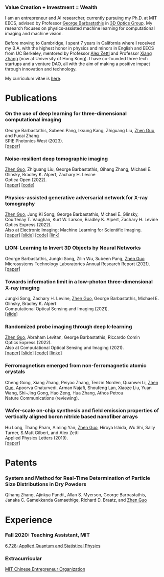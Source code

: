 ### **Value Creation + Investment = Wealth**

I am an entrepreneur and AI researcher, currently pursuing my Ph.D. at MIT EECS, advised by Professor [George Barbastathis](https://meche.mit.edu/people/faculty/gbarb@mit.edu) in [3D Optics Group](http://optics.mit.edu/). My research focuses on physics-assisted machine learning for computational imaging and machine vision.

Before moving to Cambridge, I spent 7 years in California where I received my B.A. with the highest honor in physics and minors in English and EECS from UC Berkeley, mentored by Professor [Alex Zettl](https://www.ocf.berkeley.edu/~jode/) and Professor [Xiang Zhang](https://xlab.hku.hk/) (now at University of Hong Kong). I have co-founded three tech startups and a venture DAO, all with the aim of making a positive impact through innovation and technology.

My curriculum vitae is [here](./misc/CV_zguo.pdf).

# Publications

### **On the use of deep learning for three-dimensional computational imaging**
George Barbastathis, Subeen Pang, Iksung Kang, Zhiguang Liu, <ins>Zhen Guo</ins>, and Fucai Zhang   
SPIE Photonics West (2023).   
[[paper]](https://www.spiedigitallibrary.org/conference-proceedings-of-spie/12445/2655261/On-the-use-of-deep-learning-for-three-dimensional-computational/10.1117/12.2655261.short?SSO=1)

### **Noise-resilient deep tomographic imaging**
<ins>Zhen Guo</ins>, Zhiguang Liu, George Barbastathis, Qihang Zhang, Michael E. Glinsky, Bradley K. Alpert, Zachary H. Levine  
Optica Open (2022).   
[[paper]](https://preprints.opticaopen.org/articles/preprint/Noise-resilient_deep_tomographic_imaging/21931557) [[code]](https://github.com/zguo0525/Noise-resilience-deep-reconstruction-for-X-ray-Tomography)

### **Physics-assisted generative adversarial network for X-ray tomography**
<ins>Zhen Guo</ins>,  Jung Ki Song, George Barbastathis, Michael E. Glinsky, Courtenay T. Vaughan, Kurt W. Larson, Bradley K. Alpert, Zachary H. Levine   
Optics Express (2022).      
Also at Electronic Imaging: Machine Learning for Scientific Imaging.           
[[paper]](./papers/PGAN.pdf) [[slide]](./slides/PGAN.pdf) [[code]](https://github.com/zguo0525/Physics-assisted-Generative-Adversarial-Network-for-X-Ray-Tomography) [[link]](https://library.imaging.org/ei/articles/34/5/MLSI-202)

### **LION: Learning to Invert 3D Objects by Neural Networks**
George Barbastathis, Jungki Song, Zilin Wu, Subeen Pang, <ins>Zhen Guo</ins>  
Microsystems Technology Laboratories Annual Research Report (2021).  
[[paper]](./papers/lion.pdf)

### **Towards information limit in a low-photon three-dimensional X-ray imaging**
Jungki Song, Zachary H. Levine, <ins>Zhen Guo</ins>, George Barbastathis, Michael E. Glinsky, Bradley K. Alpert   
Computational Optical Sensing and Imaging (2021).  
[[slide]](./slides/limit.pdf)

### **Randomized probe imaging through deep k-learning**
<ins>Zhen Guo</ins>,  Abraham Levitan, George Barbastathis, Riccardo Comin  
Optics Express (2022).      
Also at Computational Optical Sensing and Imaging (2021).     
[[paper]](./papers/RPI.pdf) [[slide]](./slides/RQE.pdf) [[code]](https://github.com/zguo0525/Randomized-probe-imaging-through-deep-k-learning) [[linke]](https://opg.optica.org/abstract.cfm?uri=COSI-2021-CTh7A.6)

### **Ferromagnetism emerged from non-ferromagnetic atomic crystals**
Cheng Gong, Xiang Zhang, Peiyao Zhang, Tenzin Norden, Quanwei Li, <ins>Zhen Guo</ins>, Apoorva Chaturvedi, Arman Najafi, Shoufeng Lan, Xiaoze Liu, Yuan Wang, Shi-Jing Gong, Hao Zeng, Hua Zhang, Athos Petrou  
Nature Communications (reviewing).

### **Wafer-scale on-chip synthesis and field emission properties of vertically aligned boron nitride based nanofiber arrays**
Hu Long, Thang Pham, Aiming Yan, <ins>Zhen Guo</ins>, Hiroya Ishida, Wu Shi, Sally Turner, S.Matt Gilbert, and Alex Zettl   
Applied Physics Letters (2019).   
[[paper]](./papers/wafer.pdf)

# Patents
### **System and Method for Real-Time Determination of Particle Size Distributions in Dry Powders**   
Qihang Zhang, Ajinkya Pandit, Allan S. Myerson, George Barbastathis, Janaka C. Gamekkanda Gamaethige, Richard D. Braatz, and <ins>Zhen Guo</ins>

# Experience

### Fall 2020: **Teaching Assistant, MIT**
[6.728: Applied Quantum and Statistical Physics](https://ocw.mit.edu/courses/6-728-applied-quantum-and-statistical-physics-fall-2006/)

### Extracurricular

[MIT Chinese Entrepreneur Organization](https://www.chinese-entrepreneurs.mit.edu/)
